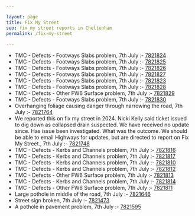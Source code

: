 ```yaml
---

layout: page
title: Fix My Street
seo: fix my street reports in Cheltenham
permalink: /fix-my-street

---
```


<!-- fix_marker starts -->

- TMC - Defects - Footways Slabs problem, 7th July :- [7821824](https://www.fixmystreet.com/report/7821824)
- TMC - Defects - Footways Slabs problem, 7th July :- [7821825](https://www.fixmystreet.com/report/7821825)
- TMC - Defects - Footways Slabs problem, 7th July :- [7821826](https://www.fixmystreet.com/report/7821826)
- TMC - Defects - Footways Slabs problem, 7th July :- [7821827](https://www.fixmystreet.com/report/7821827)
- TMC - Defects - Footways Slabs problem, 7th July :- [7821823](https://www.fixmystreet.com/report/7821823)
- TMC - Defects - Footways Slabs problem, 7th July :- [7821828](https://www.fixmystreet.com/report/7821828)
- TMC - Defects - Other FW6  Surface problem, 7th July :- [7821829](https://www.fixmystreet.com/report/7821829)
- TMC - Defects - Footways Slabs problem, 7th July :- [7821830](https://www.fixmystreet.com/report/7821830)
- Overhanging foliage causing danger through narrowing the road, 7th July :- [7821764](https://www.fixmystreet.com/report/7821764)
- We reported this on fix my street in 2024. Nicki Kelly said ticket issued to dig down as collapsed drain suspected. We have received no update since. Has issue been investigated. What was the outcome. We should be able to email Highways for updates, but are directed to report on Fix My Street., 7th July :- [7821748](https://www.fixmystreet.com/report/7821748)
- TMC - Defects - Kerbs and Channels problem, 7th July :- [7821816](https://www.fixmystreet.com/report/7821816)
- TMC - Defects - Kerbs and Channels problem, 7th July :- [7821817](https://www.fixmystreet.com/report/7821817)
- TMC - Defects - Kerbs and Channels problem, 7th July :- [7821810](https://www.fixmystreet.com/report/7821810)
- TMC - Defects - Kerbs and Channels problem, 7th July :- [7821812](https://www.fixmystreet.com/report/7821812)
- TMC - Defects - Other FW6  Surface problem, 7th July :- [7821813](https://www.fixmystreet.com/report/7821813)
- TMC - Defects - Kerbs and Channels problem, 7th July :- [7821814](https://www.fixmystreet.com/report/7821814)
- TMC - Defects - Other FW6  Surface problem, 7th July :- [7821811](https://www.fixmystreet.com/report/7821811)
- Large pothole in middle of the road, 7th July :- [7821646](https://www.fixmystreet.com/report/7821646)
- Street sign broken, 7th July :- [7821473](https://www.fixmystreet.com/report/7821473)
- A pothole in pavement problem, 7th July :- [7821595](https://www.fixmystreet.com/report/7821595)

<!-- fix_marker ends -->